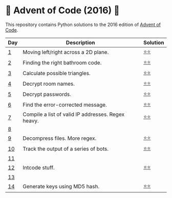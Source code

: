 # :christmas_tree: Advent of Code (2016) :christmas_tree:
This repository contains Python solutions to the 2016 edition of [Advent of Code](https://adventofcode.com/2016). 

| Day | Description | Solution |
| --- | -------| -----| 
| [1](https://adventofcode.com/2016/day/1)  | Moving left/right across a 2D plane. | [:star::star:](https://github.com/IAjimi/AdventOfCode2020/blob/master/2016/AOC1.py) | 
| [2](https://adventofcode.com/2016/day/2) | Finding the right bathroom code. | [:star::star:](https://github.com/IAjimi/AdventOfCode2020/blob/master/2016/AOC2.py) |
| [3](https://adventofcode.com/2016/day/3) | Calculate possible triangles. | [:star::star:](https://github.com/IAjimi/AdventOfCode2020/blob/master/2016/AOC3.py) |
| [4](https://adventofcode.com/2016/day/4) | Decrypt room names. | [:star::star:](https://github.com/IAjimi/AdventOfCode2020/blob/master/2016/AOC4.py) |
| [5](https://adventofcode.com/2016/day/5) | Decrypt passwords. | [:star::star:](https://github.com/IAjimi/AdventOfCode2020/blob/master/2016/AOC5.py) |
| [6](https://adventofcode.com/2016/day/6) | Find the error-corrected message. | [:star::star:](https://github.com/IAjimi/AdventOfCode2020/blob/master/2016/AOC6.py) |
| [7](https://adventofcode.com/2016/day/7) | Compile a list of valid IP addresses. Regex heavy.  | [:star::star:](https://github.com/IAjimi/AdventOfCode2020/blob/master/2016/AOC7.py) |
| [8](https://adventofcode.com/2016/day/8) |   |  |
| [9](https://adventofcode.com/2016/day/9) | Decompress files. More regex.  | [:star::star:](https://github.com/IAjimi/AdventOfCode2020/blob/master/2016/AOC9.py) |
| [10](https://adventofcode.com/2016/day/10) | Track the output of a series of bots.  | [:star::star:](https://github.com/IAjimi/AdventOfCode2020/blob/master/2016/AOC10.py) |
| [11](https://adventofcode.com/2016/day/11) |   |  |
| [12](https://adventofcode.com/2016/day/12) | Intcode stuff.  | [:star::star:](https://github.com/IAjimi/AdventOfCode2020/blob/master/2016/AOC12.py) |
| [13](https://adventofcode.com/2016/day/13) |   |  |
| [14](https://adventofcode.com/2016/day/14) | Generate keys using MD5 hash.  | [:star::star:](https://github.com/IAjimi/AdventOfCode2020/blob/master/2016/AOC14.py) |

